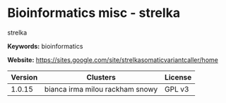 # Bioinformatics misc - strelka

strelka

**Keywords:** bioinformatics

**Website:** <https://sites.google.com/site/strelkasomaticvariantcaller/home>

| Version | Clusters | License |
| ------- | -------- | ------- |
| 1.0.15 | bianca irma milou rackham snowy | GPL v3 |
